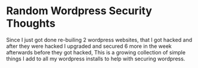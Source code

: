 # Random Wordpress Security Thoughts

Since I just got done re-builing 2 wordpress websites, that I got hacked and after they were hacked I upgraded and secured
6 more in the week afterwards before they got hacked, This is a growing collection of simple things I add to all my wordpress
installs to help with securing wordpress.





